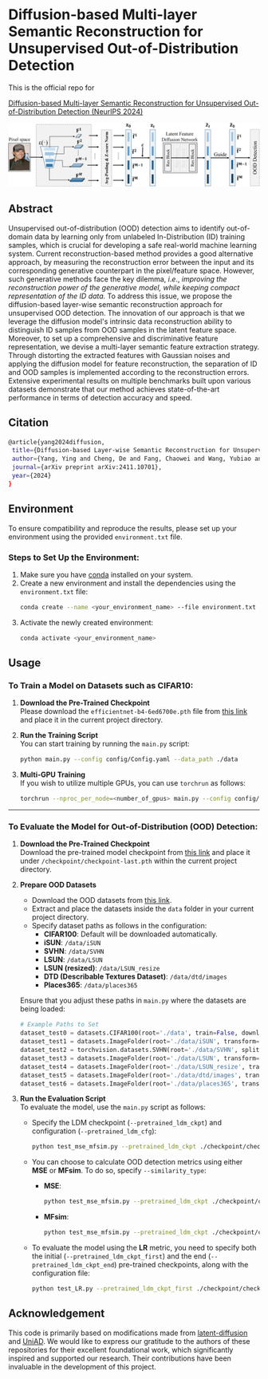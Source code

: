 # Diffusion-based Multi-layer Semantic Reconstruction for Unsupervised Out-of-Distribution Detection
This is the official repo for 

[Diffusion-based Multi-layer Semantic Reconstruction for Unsupervised Out-of-Distribution Detection (NeurIPS 2024)](https://arxiv.org/abs/2411.10701)

![description](./5-21g1_00.png)

## Abstract

Unsupervised out-of-distribution (OOD) detection aims to identify out-of-domain data by learning only from unlabeled In-Distribution (ID) training samples, which is crucial for developing a safe real-world machine learning system. Current reconstruction-based method provides a good alternative approach, by measuring the reconstruction error between the input and its corresponding generative counterpart in the pixel/feature space. However, such generative methods face the key dilemma, $i.e.$, *improving the reconstruction power of the generative model, while keeping compact representation of the ID data.* To address this issue, we propose the diffusion-based layer-wise semantic reconstruction approach for unsupervised OOD detection. The innovation of our approach is that we leverage the diffusion model's intrinsic data reconstruction ability to distinguish ID samples from OOD samples in the latent feature space. Moreover, to set up a comprehensive and discriminative feature representation, we devise a multi-layer semantic feature extraction strategy. Through distorting the extracted features with Gaussian noises and applying the diffusion model for feature reconstruction, the separation of ID and OOD samples is implemented according to the reconstruction errors. Extensive experimental results on multiple benchmarks built upon various datasets demonstrate that our method achieves state-of-the-art performance in terms of detection accuracy and speed.

## Citation
 ```sh
@article{yang2024diffusion,
  title={Diffusion-based Layer-wise Semantic Reconstruction for Unsupervised Out-of-Distribution Detection},
  author={Yang, Ying and Cheng, De and Fang, Chaowei and Wang, Yubiao and Jiao, Changzhe and Cheng, Lechao and Wang, Nannan},
  journal={arXiv preprint arXiv:2411.10701},
  year={2024}
}
 ```
## Environment

To ensure compatibility and reproduce the results, please set up your environment using the provided `environment.txt` file.

### Steps to Set Up the Environment:

1. Make sure you have [conda](https://docs.conda.io/en/latest/miniconda.html) installed on your system.
2. Create a new environment and install the dependencies using the `environment.txt` file:
   ```sh
   conda create --name <your_environment_name> --file environment.txt
   ```
3. Activate the newly created environment:
   ```sh
   conda activate <your_environment_name>
   ```
## Usage

### To Train a Model on Datasets such as CIFAR10:

1. **Download the Pre-Trained Checkpoint**  
   Please download the `efficientnet-b4-6ed6700e.pth` file from [this link](your-pan-link-here) and place it in the current project directory.

2. **Run the Training Script**  
   You can start training by running the `main.py` script:
   ```bash
   python main.py --config config/Config.yaml --data_path ./data
   ```

3. **Multi-GPU Training**  
   If you wish to utilize multiple GPUs, you can use `torchrun` as follows:
   ```bash
   torchrun --nproc_per_node=<number_of_gpus> main.py --config config/Config.yaml --data_path ./data
   ```

---

### To Evaluate the Model for Out-of-Distribution (OOD) Detection:

1. **Download the Pre-Trained Checkpoint**  
   Download the pre-trained model checkpoint from [this link](your-pretrained-weight-link) and place it under `/checkpoint/checkpoint-last.pth` within the current project directory.

2. **Prepare OOD Datasets**  
   - Download the OOD datasets from [this link](your-dataset-link).
   - Extract and place the datasets inside the `data` folder in your current project directory.
   - Specify dataset paths as follows in the configuration:
     - **CIFAR100**: Default will be downloaded automatically.
     - **iSUN**: `/data/iSUN`
     - **SVHN**: `/data/SVHN`
     - **LSUN**: `/data/LSUN`
     - **LSUN (resized)**: `/data/LSUN_resize`
     - **DTD (Describable Textures Dataset)**: `/data/dtd/images`
     - **Places365**: `/data/places365`

   Ensure that you adjust these paths in `main.py` where the datasets are being loaded:
   ```python
   # Example Paths to Set
   dataset_test0 = datasets.CIFAR100(root='./data', train=False, download=True, transform=transform_train)
   dataset_test1 = datasets.ImageFolder(root='./data/iSUN', transform=transform_train)
   dataset_test2 = torchvision.datasets.SVHN(root='./data/SVHN', split='test', download=True, transform=transform_train)
   dataset_test3 = datasets.ImageFolder(root='./data/LSUN', transform=transform_train)
   dataset_test4 = datasets.ImageFolder(root='./data/LSUN_resize', transform=transform_train)
   dataset_test5 = datasets.ImageFolder(root='./data/dtd/images', transform=transform_train)
   dataset_test6 = datasets.ImageFolder(root='./data/places365', transform=transform_train)
   ```

3. **Run the Evaluation Script**  
   To evaluate the model, use the `main.py` script as follows:

   - Specify the LDM checkpoint (`--pretrained_ldm_ckpt`) and configuration (`--pretrained_ldm_cfg`):
     ```bash
     python test_mse_mfsim.py --pretrained_ldm_ckpt ./checkpoint/checkpoint-last.pth --pretrained_ldm_cfg config/Config.yaml --data_path ./data --evaluate
     ```

   - You can choose to calculate OOD detection metrics using either **MSE** or **MFsim**. To do so, specify `--similarity_type`:
     - **MSE**:
       ```bash
       python test_mse_mfsim.py --pretrained_ldm_ckpt ./checkpoint/checkpoint-last.pth --pretrained_ldm_cfg config/Config.yaml --data_path ./data --evaluate --similarity_type MSE
       ```
     - **MFsim**:
       ```bash
       python test_mse_mfsim.py --pretrained_ldm_ckpt ./checkpoint/checkpoint-last.pth --pretrained_ldm_cfg config/Config.yaml --data_path ./data --evaluate --similarity_type MFsim
       ```

   - To evaluate the model using the **LR** metric, you need to specify both the initial (`--pretrained_ldm_ckpt_first`) and the end (`--pretrained_ldm_ckpt_end`) pre-trained checkpoints, along with the configuration file:
     ```bash
     python test_LR.py --pretrained_ldm_ckpt_first ./checkpoint/checkpoint-0.pth --pretrained_ldm_ckpt_end ./checkpoint/checkpoint-last.pth --pretrained_ldm_cfg config/Config.yaml --data_path ./data --evaluate --similarity_type MFsim
     ```


## Acknowledgement

This code is primarily based on modifications made from [latent-diffusion](https://github.com/CompVis/latent-diffusion) and [UniAD](https://github.com/zhiyuanyou/UniAD). We would like to express our gratitude to the authors of these repositories for their excellent foundational work, which significantly inspired and supported our research. Their contributions have been invaluable in the development of this project.





   
